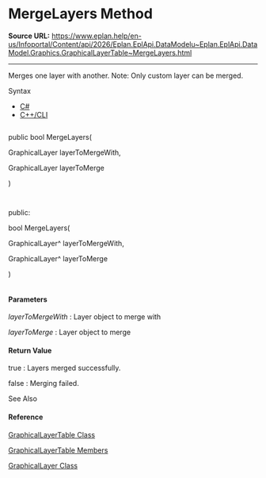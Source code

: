 # MergeLayers Method

**Source URL:** https://www.eplan.help/en-us/Infoportal/Content/api/2026/Eplan.EplApi.DataModelu~Eplan.EplApi.DataModel.Graphics.GraphicalLayerTable~MergeLayers.html

---

Merges one layer with another. Note: Only custom layer can be merged.

Syntax

- [C#](#i-syntax-CS)
- [C++/CLI](#i-syntax-CPP2005)

```
```
public bool MergeLayers( 
   GraphicalLayer layerToMergeWith,
   GraphicalLayer layerToMerge
)
```
```

```
```
public:
bool MergeLayers( 
   GraphicalLayer^ layerToMergeWith,
   GraphicalLayer^ layerToMerge
)
```
```

#### Parameters

*layerToMergeWith*
:   Layer object to merge with

*layerToMerge*
:   Layer object to merge

#### Return Value

true : Layers merged successfully.

false : Merging failed.



See Also

#### Reference

[GraphicalLayerTable Class](Eplan.EplApi.DataModelu~Eplan.EplApi.DataModel.Graphics.GraphicalLayerTable.html)
  
[GraphicalLayerTable Members](Eplan.EplApi.DataModelu~Eplan.EplApi.DataModel.Graphics.GraphicalLayerTable_members.html)
  
[GraphicalLayer Class](Eplan.EplApi.DataModelu~Eplan.EplApi.DataModel.Graphics.GraphicalLayer.html)